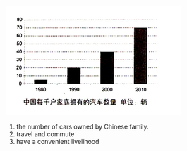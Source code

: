![avatar](../pic/mock1.png)

1. the number of cars owned by Chinese family.
2. travel and commute
3. have a convenient livelihood
